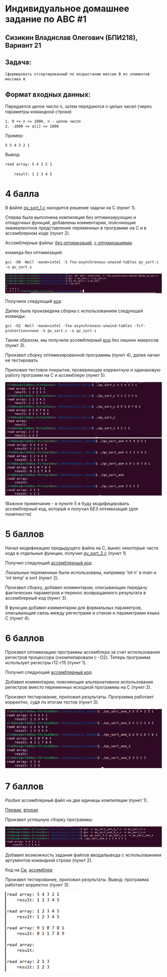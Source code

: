 # Индивидуальное домашнее задание по АВС #1
## Сизикин Владислав Олегович (БПИ218), Вариант 21

## Задача:
    Сформировать отсортированный по возрастанию массив B из элементов массива A

## Формат входных данных: 
Передается целое число n, затем передаются n целых чисел (через параметры командной строки)

    1. 0 <= n <= 1000, n - целое число
    2. -1000 <= a[i] <= 1000

Пример:

    5 5 4 3 2 1

Вывод: 

    read array: 5 4 3 2 1 

        result: 1 2 3 4 5 


# 4 балла
В файле [qv_sort_1.c](code/qv_sort_1.c) находится решение задачи на C (пункт 1).

Сперва была выполнена компиляция без оптимизирующих и отладочных функций, добавлены комментарии, поясняющие эквивалентное представление переменных в программе на C и в ассемблерном коде (пункт 2).

Ассемблерные файлы: [без оптимизаций](code/qv_sort_1_not_optimized), [с оптимизациями](code/qv_sort_1_optimized).

команда без оптимизаций:

    gcc -O0 -Wall -masm=intel -S fno-asynchronous-unwind-tables qv_sort.c -o qv_sort.s

![](imgs/scr1.png)

Получили следующий [код](code/qv_sort_1_not_optimized.s)

Далее была произведена сборка с использованием следующей команды:

    gcc -O2 -Wall -masm=intel -fno-asynchronous-unwind-tables -fcf-protection=none -S qv_sort.c -o qv_sort.s

Таким образом, мы получили ассемблерный [код](code/qv_sort_1_optimized.s) без лишних макросов (пункт 3).

Произвел сборку оптимизированной программы (пункт 4), далее начал ее тестировать

Приложил тестовое покрытие, проверяющее корректную и одинаковую работу программ на C и ассемблере (пункт 5).

![](imgs/test_c_1.png)
![](imgs/test_asm_1.png)

!Важное примечание - в пункте 5 я буду модифицировать ассемблерный код, который я получил БЕЗ оптимизаций (для понятности)

# 5 баллов
Начал модификацию предыдущего файла на C, вынес некоторые части кода в отдельные функции, получил [qv_sort_2.c](code/qv_sort_2.c) (пункт 1)

Получил следующий [ассемблерный код](code/qv_sort_2.s)

Локальные переменные были использованы, например 'int n' в main и 'int temp' в sort (пункт 2).

Произвел сборку, добавил комментарии, описывающие передачу фактических параметров и перенос возвращаемого результата в ассемблерный код (пункт 3).

В функции добавил комментарии для формальных параметров, описывающие связь между регистрами и стэком и параметрами языка C (пункт 4).

# 6 баллов
Произвел оптимизацию программы ассемблера за счет использования регистров процессора (скомпилировали с -O2). Теперь программа использует регистры r12-r15 (пункт 1).

Получил следующий [ассемблерный код](code/qv_sort_3.s)

Добавил комментарии, поясняющие альтернативное использование регистров вместо переменных исходной программы на С (пункт 2).

Произвел тестирование, приложил результаты. Программа работает корректно, судя по итогам тестов (пункт 3).

![](imgs/test_asm_3.png)

# 7 баллов
Разбил ассемблерный файл на две единицы компиляции (пункт 1).

[Первая](code/qv_sort_asm_4_f.s), [вторая](code/qv_sort_asm_4_s.s)

Произвел успешную сборку программы:

![](imgs/comp_parts.png)

Добавил возможность задания файлов ввода/вывода с использованием аргументов командной строки (пункт 2).

Код на [Си](code/qv_sort_fileinp.c), [ассемблер](code/qv_sort_asm_fileinp.s)

Произвел тестирование, приложил результаты. Вывод: программа работает корректно (пункт 3).

![](imgs/test_asm_files.png)
